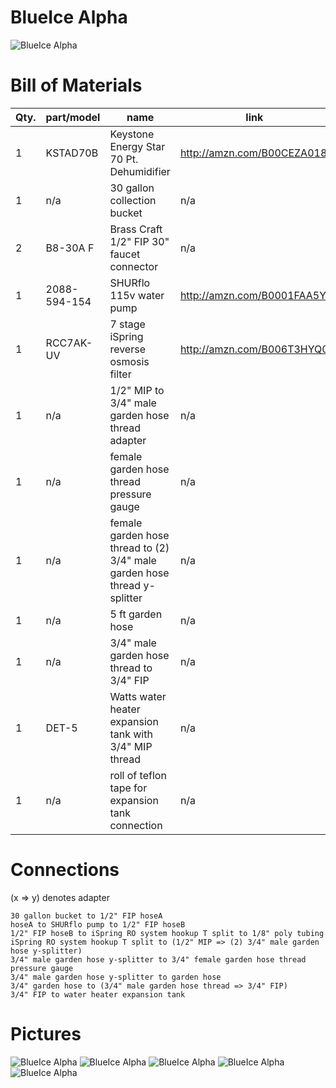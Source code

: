 # BlueIce Alpha
![BlueIce Alpha](images/IMG_9957.jpg "BlueIce Alpha prototype")

# Bill of Materials
|Qty.|part/model|name|link|
|---|---|---|---|
|1|KSTAD70B|Keystone Energy Star 70 Pt. Dehumidifier|http://amzn.com/B00CEZA018|
|1|n/a|30 gallon collection bucket|n/a|
|2|B8-30A F|Brass Craft 1/2" FIP 30" faucet connector|n/a|
|1|2088-594-154|SHURflo 115v water pump|http://amzn.com/B0001FAA5Y|
|1|RCC7AK-UV|7 stage iSpring reverse osmosis filter|http://amzn.com/B006T3HYQ0|
|1|n/a|1/2" MIP to 3/4" male garden hose thread adapter|n/a|
|1|n/a|female garden hose thread pressure gauge|n/a|
|1|n/a|female garden hose thread to (2) 3/4" male garden hose thread y-splitter|n/a|
|1|n/a|5 ft garden hose|n/a|
|1|n/a|3/4" male garden hose thread to 3/4" FIP|n/a|
|1|DET-5|Watts water heater expansion tank with 3/4" MIP thread|n/a|
|1|n/a|roll of teflon tape for expansion tank connection|n/a|

# Connections
(x => y) denotes adapter

```
30 gallon bucket to 1/2" FIP hoseA
hoseA to SHURflo pump to 1/2" FIP hoseB
1/2" FIP hoseB to iSpring RO system hookup T split to 1/8" poly tubing
iSpring RO system hookup T split to (1/2" MIP => (2) 3/4" male garden hose y-splitter)
3/4" male garden hose y-splitter to 3/4" female garden hose thread pressure gauge
3/4" male garden hose y-splitter to garden hose
3/4" garden hose to (3/4" male garden hose thread => 3/4" FIP)
3/4" FIP to water heater expansion tank
```

# Pictures
![BlueIce Alpha](images/IMG_0030.jpg)
![BlueIce Alpha](images/IMG_0032.jpg)
![BlueIce Alpha](images/IMG_0033.jpg)
![BlueIce Alpha](images/IMG_0034.jpg)
![BlueIce Alpha](images/IMG_9934.jpg)
